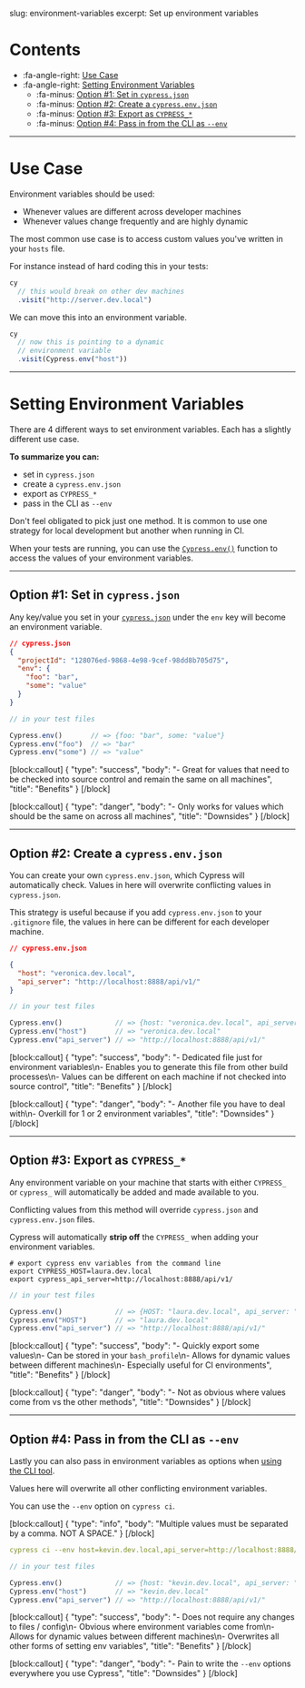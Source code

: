 slug: environment-variables
excerpt: Set up environment variables

# Contents

- :fa-angle-right: [Use Case](#section-use-case)
- :fa-angle-right: [Setting Environment Variables](#section-setting-environment-variables)
  - :fa-minus: [Option #1: Set in `cypress.json`](#section-option-1-set-in-cypress-json-)
  - :fa-minus: [Option #2: Create a `cypress.env.json`](#section-option-2-create-a-cypress-env-json-)
  - :fa-minus: [Option #3: Export as `CYPRESS_*`](#section-option-3-export-as-cypress_-)
  - :fa-minus: [Option #4: Pass in from the CLI as `--env`](#section-option-4-pass-in-from-the-cli-as-env-)

***

# Use Case

Environment variables should be used:
- Whenever values are different across developer machines
- Whenever values change frequently and are highly dynamic

The most common use case is to access custom values you've written in your `hosts` file.

For instance instead of hard coding this in your tests:

```javascript
cy
  // this would break on other dev machines
  .visit("http://server.dev.local")
```

We can move this into an environment variable.

```javascript
cy
  // now this is pointing to a dynamic
  // environment variable
  .visit(Cypress.env("host"))
```

***

# Setting Environment Variables

There are 4 different ways to set environment variables. Each has a slightly different use case.

**To summarize you can:**

- set in `cypress.json`
- create a `cypress.env.json`
- export as `CYPRESS_*`
- pass in the CLI as `--env`

Don't feel obligated to pick just one method. It is common to use one strategy for local development but another when running in CI.

When your tests are running, you can use the [`Cypress.env()`](https://on.cypress.io/api/env) function to access the values of your environment variables.

***

## Option #1: Set in `cypress.json`

Any key/value you set in your [`cypress.json`](https://on.cypress.io/guides/configuration) under the `env` key will become an environment variable.

```json
// cypress.json
{
  "projectId": "128076ed-9868-4e98-9cef-98dd8b705d75",
  "env": {
    "foo": "bar",
    "some": "value"
  }
}
```

```javascript
// in your test files

Cypress.env()       // => {foo: "bar", some: "value"}
Cypress.env("foo")  // => "bar"
Cypress.env("some") // => "value"
```

[block:callout]
{
  "type": "success",
  "body": "- Great for values that need to be checked into source control and remain the same on all machines",
  "title": "Benefits"
}
[/block]

[block:callout]
{
  "type": "danger",
  "body": "- Only works for values which should be the same on across all machines",
  "title": "Downsides"
}
[/block]

***

## Option #2: Create a `cypress.env.json`

You can create your own `cypress.env.json`, which Cypress will automatically check. Values in here will overwrite conflicting values in `cypress.json`.

This strategy is useful because if you add `cypress.env.json` to your `.gitignore` file, the values in here can be different for each developer machine.

```json
// cypress.env.json

{
  "host": "veronica.dev.local",
  "api_server": "http://localhost:8888/api/v1/"
}
```

```javascript
// in your test files

Cypress.env()             // => {host: "veronica.dev.local", api_server: "http://localhost:8888/api/v1"}
Cypress.env("host")       // => "veronica.dev.local"
Cypress.env("api_server") // => "http://localhost:8888/api/v1/"
```

[block:callout]
{
  "type": "success",
  "body": "- Dedicated file just for environment variables\n- Enables you to generate this file from other build processes\n- Values can be different on each machine if not checked into source control",
  "title": "Benefits"
}
[/block]

[block:callout]
{
  "type": "danger",
  "body": "- Another file you have to deal with\n- Overkill for 1 or 2 environment variables",
  "title": "Downsides"
}
[/block]

***

## Option #3: Export as `CYPRESS_*`

Any environment variable on your machine that starts with either `CYPRESS_` or `cypress_` will automatically be added and made available to you.

Conflicting values from this method will override `cypress.json` and `cypress.env.json` files.

Cypress will automatically **strip off** the `CYPRESS_` when adding your environment variables.

```shell
# export cypress env variables from the command line
export CYPRESS_HOST=laura.dev.local
export cypress_api_server=http://localhost:8888/api/v1/
```

```javascript
// in your test files

Cypress.env()             // => {HOST: "laura.dev.local", api_server: "http://localhost:8888/api/v1"}
Cypress.env("HOST")       // => "laura.dev.local"
Cypress.env("api_server") // => "http://localhost:8888/api/v1/"
```


[block:callout]
{
  "type": "success",
  "body": "- Quickly export some values\n- Can be stored in your `bash_profile`\n- Allows for dynamic values between different machines\n- Especially useful for CI environments",
  "title": "Benefits"
}
[/block]

[block:callout]
{
  "type": "danger",
  "body": "- Not as obvious where values come from vs the other methods",
  "title": "Downsides"
}
[/block]

***

## Option #4: Pass in from the CLI as `--env`

Lastly you can also pass in environment variables as options when [using the CLI tool](https://github.com/cypress-io/cypress-cli).

Values here will overwrite all other conflicting environment variables.

You can use the `--env` option on `cypress ci`.

[block:callout]
{
  "type": "info",
  "body": "Multiple values must be separated by a comma. NOT A SPACE."
}
[/block]

```yaml
cypress ci --env host=kevin.dev.local,api_server=http://localhost:8888/api/v1
```

```javascript
// in your test files

Cypress.env()             // => {host: "kevin.dev.local", api_server: "http://localhost:8888/api/v1"}
Cypress.env("host")       // => "kevin.dev.local"
Cypress.env("api_server") // => "http://localhost:8888/api/v1/"
```

[block:callout]
{
  "type": "success",
  "body": "- Does not require any changes to files / config\n- Obvious where environment variables come from\n- Allows for dynamic values between different machines\n- Overwrites all other forms of setting env variables",
  "title": "Benefits"
}
[/block]

[block:callout]
{
  "type": "danger",
  "body": "- Pain to write the `--env` options everywhere you use Cypress",
  "title": "Downsides"
}
[/block]